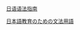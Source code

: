 [日语语法指南](https://res.wokanxing.info/jpgramma/index.html)

[日本語教育のための文法用語](https://core.ac.uk/download/pdf/234726762.pdf)
